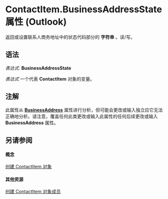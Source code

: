 
# ContactItem.BusinessAddressState 属性 (Outlook)

返回或设置联系人商务地址中的状态代码部分的 **字符串** 。读/写。


## 语法

 _表达式_. **BusinessAddressState**

 _表达式_ 一个代表 **ContactItem** 对象的变量。


## 注解

此属性从 **[BusinessAddress](840e40ed-6773-3ef0-d17a-471921415bf9.md)** 属性进行分析，但可能会更改或输入独立应它无法正确地分析。请注意，覆盖任何此类更改或输入此属性的任何后续更改或输入 **BusinessAddress** 属性。


## 另请参阅


#### 概念


[创建 ContactItem 对象](8e32093c-a678-f1fd-3f35-c2d8994d166f.md)
#### 其他资源


[创建 ContactItem 对象成员](a8b13369-4c87-02aa-e62a-1f3067e559fa.md)